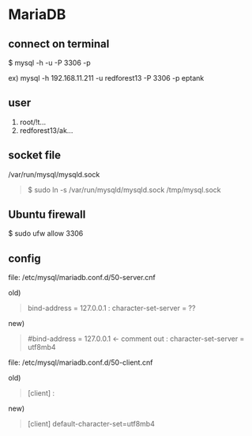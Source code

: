 # MariaDB 

## connect on terminal

$ mysql -h <host> -u <user> -P 3306 -p <dbname>

ex) mysql -h 192.168.11.211 -u redforest13 -P 3306 -p eptank

## user

1) root/!t...
2) redforest13/ak...

## socket file

/var/run/mysql/mysqld.sock

> $ sudo ln -s /var/run/mysqld/mysqld.sock /tmp/mysql.sock


## Ubuntu firewall

$ sudo ufw allow 3306

## config 

file: /etc/mysql/mariadb.conf.d/50-server.cnf

old)
> bind-address  = 127.0.0.1
>  :
> character-set-server = ??

new)
> #bind-address  = 127.0.0.1   <- comment out
>  :
> character-set-server = utf8mb4

file: /etc/mysql/mariadb.conf.d/50-client.cnf

old)
> [client]
>  :

new)
> [client]
> default-character-set=utf8mb4





